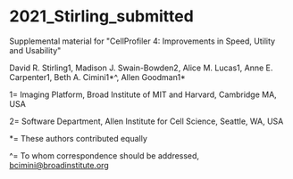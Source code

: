 # 2021_Stirling_submitted

Supplemental material for "CellProfiler 4: Improvements in Speed, Utility and Usability" 

David R. Stirling1, Madison J. Swain-Bowden2, Alice M. Lucas1, Anne E. Carpenter1, Beth A. Cimini1*^, Allen Goodman1*

1= Imaging Platform, Broad Institute of MIT and Harvard, Cambridge MA, USA

2= Software Department, Allen Institute for Cell Science, Seattle, WA, USA

*= These authors contributed equally

^= To whom correspondence should be addressed, bcimini@broadinstitute.org
